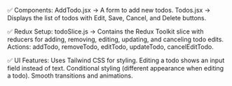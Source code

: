 ✅ Components:
AddTodo.jsx → A form to add new todos.
Todos.jsx → Displays the list of todos with Edit, Save, Cancel, and Delete buttons.


✅ Redux Setup:
todoSlice.js → Contains the Redux Toolkit slice with reducers for adding, removing, editing, updating, and canceling todo edits.
Actions: addTodo, removeTodo, editTodo, updateTodo, cancelEditTodo.


✅ UI Features:
Uses Tailwind CSS for styling.
Editing a todo shows an input field instead of text.
Conditional styling (different appearance when editing a todo).
Smooth transitions and animations.
